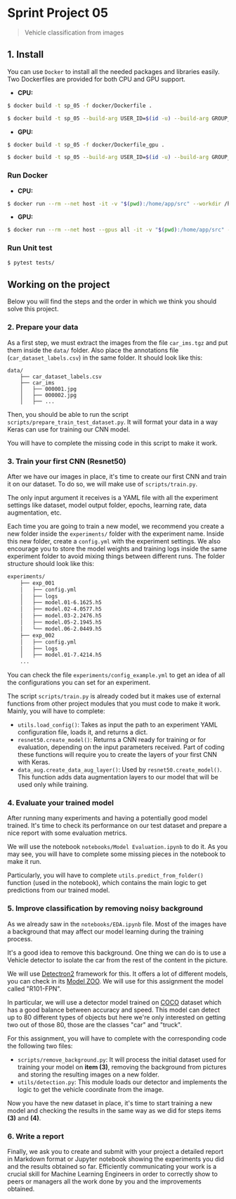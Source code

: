 # Sprint Project 05
> Vehicle classification from images

## 1. Install

You can use `Docker` to install all the needed packages and libraries easily. Two Dockerfiles are provided for both CPU and GPU support.

- **CPU:**

```bash
$ docker build -t sp_05 -f docker/Dockerfile .
```
```bash
$ docker build -t sp_05 --build-arg USER_ID=$(id -u) --build-arg GROUP_ID=$(id -g) -f docker/Dockerfile .
```


- **GPU:**

```bash
$ docker build -t sp_05 -f docker/Dockerfile_gpu .
```
```bash
$ docker build -t sp_05 --build-arg USER_ID=$(id -u) --build-arg GROUP_ID=$(id -g) -f docker/Dockerfile_gpu .
```

### Run Docker

- **CPU:**

```bash
$ docker run --rm --net host -it -v "$(pwd):/home/app/src" --workdir /home/app/src sp_05 bash
```

- **GPU:**

```bash
$ docker run --rm --net host --gpus all -it -v "$(pwd):/home/app/src" --workdir /home/app/src sp_05 bash
```


### Run Unit test


```bash
$ pytest tests/
```

## Working on the project

Below you will find the steps and the order in which we think you should solve this project.

### 2. Prepare your data

As a first step, we must extract the images from the file `car_ims.tgz` and put them inside the `data/` folder. Also place the annotations file (`car_dataset_labels.csv`) in the same folder. It should look like this:

```
data/
    ├── car_dataset_labels.csv
    ├── car_ims
    │   ├── 000001.jpg
    │   ├── 000002.jpg
    │   ├── ...
```

Then, you should be able to run the script `scripts/prepare_train_test_dataset.py`. It will format your data in a way Keras can use for training our CNN model.

You will have to complete the missing code in this script to make it work.

### 3. Train your first CNN (Resnet50)

After we have our images in place, it's time to create our first CNN and train it on our dataset. To do so, we will make use of `scripts/train.py`.

The only input argument it receives is a YAML file with all the experiment settings like dataset, model output folder, epochs,
learning rate, data augmentation, etc.

Each time you are going to train a new model, we recommend you create a new folder inside the `experiments/` folder with the experiment name. Inside this new folder, create a `config.yml` with the experiment settings. We also encourage you to store the model weights and training logs inside the same experiment folder to avoid mixing things between different runs. The folder structure should look like this:

```bash
experiments/
    ├── exp_001
    │   ├── config.yml
    │   ├── logs
    │   ├── model.01-6.1625.h5
    │   ├── model.02-4.0577.h5
    │   ├── model.03-2.2476.h5
    │   ├── model.05-2.1945.h5
    │   └── model.06-2.0449.h5
    ├── exp_002
    │   ├── config.yml
    │   ├── logs
    │   ├── model.01-7.4214.h5
    ...
```

You can check the file `experiments/config_example.yml` to get an idea of all the configurations you can set for an experiment.

The script `scripts/train.py` is already coded but it makes use of external functions from other project modules that you must code to make it work. Mainly, you will have to complete:

- `utils.load_config()`: Takes as input the path to an experiment YAML configuration file, loads it, and returns a dict.
- `resnet50.create_model()`: Returns a CNN ready for training or for evaluation, depending on the input parameters received. Part of coding these functions will require you to create the layers of your first CNN with Keras.
- `data_aug.create_data_aug_layer()`: Used by `resnet50.create_model()`. This function adds data augmentation layers to our model that will be used only while training.

### 4. Evaluate your trained model

After running many experiments and having a potentially good model trained. It's time to check its performance on our test dataset and prepare a nice report with some evaluation metrics.

We will use the notebook `notebooks/Model Evaluation.ipynb` to do it. As you may see, you will have to complete some missing pieces in the notebook to make it run.

Particularly, you will have to complete `utils.predict_from_folder()` function (used in the notebook), which contains the main logic to get predictions from our trained model.

### 5. Improve classification by removing noisy background

As we already saw in the `notebooks/EDA.ipynb` file. Most of the images have a background that may affect our model learning during the training process.

It's a good idea to remove this background. One thing we can do is to use a Vehicle detector to isolate the car from the rest of the content in the picture.

We will use [Detectron2](https://github.com/facebookresearch/detectron2) framework for this. It offers a lot of different models, you can check in its [Model ZOO](https://github.com/facebookresearch/detectron2/blob/main/MODEL_ZOO.md#faster-r-cnn). We will use for this assignment the model called "R101-FPN".

In particular, we will use a detector model trained on [COCO](https://cocodataset.org) dataset which has a good balance between accuracy and speed. This model can detect up to 80 different types of objects but here we're only interested on getting two out of those 80, those are the classes "car" and "truck".

For this assignment, you will have to complete with the corresponding code the following two files:

- `scripts/remove_background.py`: It will process the initial dataset used for training your model on **item (3)**, removing the background from pictures and storing the resulting images on a new folder.
- `utils/detection.py`: This module loads our detector and implements the logic to get the vehicle coordinate from the image.

Now you have the new dataset in place, it's time to start training a new model and checking the results in the same way as we did for steps items **(3)** and **(4)**.

### 6. Write a report

Finally, we ask you to create and submit with your project a detailed report in Markdown format or Jupyter notebook showing the experiments you did and the results obtained so far.
Efficiently communicating your work is a crucial skill for Machine Learning Engineers in order to correctly show to peers or managers all the work done by you and the improvements obtained.
